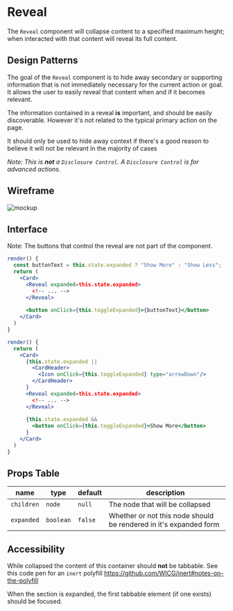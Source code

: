 # Reveal

The `Reveal` component will collapse content to a specified maximum height; when interacted with that content will reveal its full content.

## Design Patterns

The goal of the `Reveal` component is to hide away secondary or supporting information that is not immediately necessary for the current action or goal. It allows the user to easily reveal that content when and if it becomes relevant.

The information contained in a reveal **is** important, and should be easily discoverable. However it's not related to the typical primary action on the page.

It should only be used to hide away context if there's a good reason to believe it will not be relevant in the majority of cases

_Note: This is **not** a `Disclosure Control`. A `Disclosure Control` is for advanced actions._

## Wireframe
![mockup](https://user-images.githubusercontent.com/779421/47378214-b1c90a00-d6b4-11e8-8fff-7c42eed24184.png)

## Interface
Note: The buttons that control the reveal are not part of the component.
```jsx
render() {
  const buttonText = this.state.expanded ? "Show More" : "Show Less";
  return (
    <Card>
      <Reveal expanded=this.state.expanded>
        <!-- ... -->
      </Reveal>
      
      <button onClick={this.toggleExpanded}>{buttonText}</button>
    </Card>
  )
}
```

```jsx
render() {
  return (
    <Card>
      {this.state.expanded || 
        <CardHeader>
          <Icon onClick={this.toggleExpanded} type="arrowDown"/>
        </CardHeader>
      }
      <Reveal expanded=this.state.expanded>
        <!-- ... -->
      </Reveal>
      
      {this.state.expanded && 
        <button onClick={this.toggleExpanded}>Show More</button>
      }
    </Card>
  )
}
```

## Props Table
| name | type | default | description |
|---|---|---|---|
| `children` | `node` | `null` | The node that will be collapsed |
| `expanded` | `boolean` | `false` | Whether or not this node should be rendered in it's expanded form |

## Accessibility
While collapsed the content of this container should **not** be tabbable. 
See this code pen for an `inert` polyfill https://github.com/WICG/inert#notes-on-the-polyfill

When the section is expanded, the first tabbable element (if one exists) should be focused.
